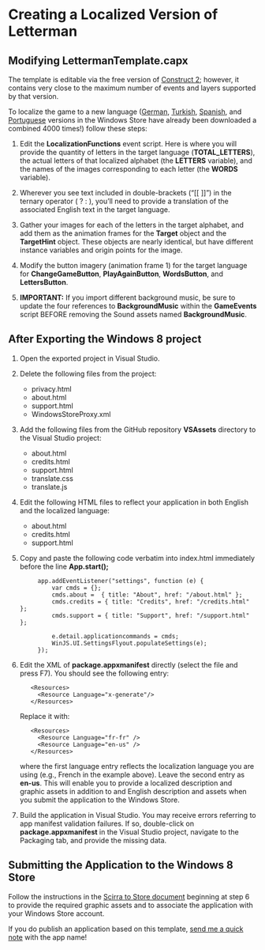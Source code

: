 # Creating a Localized Version of Letterman #

## Modifying LettermanTemplate.capx ##
The template is editable via the free version of [Construct 2](http://scirra.com); however, it contains very close to the maximum number of events and layers supported by that version. 

To localize the game to a new language ([German](http://apps.microsoft.com/windows/en-us/app/buchstaben-bub/ffbf8c8c-4eda-4ba1-8a0d-62dba57a3166), [Turkish](http://apps.microsoft.com/windows/en-us/app/kelime-adam/755c32ba-fae8-4aa7-921a-43dd6dbd56c1), [Spanish](http://apps.microsoft.com/windows/en-us/app/amigoalfabeto/258c07a4-2946-4e78-bcb7-90935caf103b), and [Portuguese](http://apps.microsoft.com/windows/en-us/app/o-mensageiro/6bbecaf9-ebff-4431-aa74-ee1e3c0349d7) versions in the Windows Store have already been downloaded a combined 4000 times!) follow these steps:

1. Edit the **LocalizationFunctions** event script. Here is where you will provide the quantity of letters in the target language (**TOTAL_LETTERS**), the actual letters of that localized alphabet (the **LETTERS** variable), and the names of the images corresponding to each letter (the **WORDS** variable).

1. Wherever you see text included in double-brackets (“[[ ]]”) in the ternary operator ( ? : ), you’ll need to provide a translation of the associated English text in the target language. 

1. Gather your images for each of the letters in the target alphabet, and add them as the animation frames for the **Target** object and the **TargetHint** object.  These objects are nearly identical, but have different instance variables and origin points for the image.

1. Modify the button imagery (animation frame 1) for the target language for **ChangeGameButton**, **PlayAgainButton**, **WordsButton**, and **LettersButton**.

1. **IMPORTANT:** If you import different background music, be sure to update the four references to **BackgroundMusic** within the **GameEvents** script BEFORE removing the Sound assets named **BackgroundMusic**.

## After Exporting the Windows 8 project ##
1. Open the exported project in Visual Studio.


1. Delete the following files from the project:
	- privacy.html
	- about.html
	- support.html
	- WindowsStoreProxy.xml

1. Add the following files from the GitHub repository **VSAssets** directory to the Visual Studio project:
	- about.html
	- credits.html
	- support.html
	- translate.css
	- translate.js

1. Edit the following HTML files to reflect your application in both English and the localized language:
	- about.html
	- credits.html
	- support.html

1. Copy and paste the following code verbatim into index.html immediately before the line
**App.start();**

            app.addEventListener("settings", function (e) {
                var cmds = {};
                cmds.about =  { title: "About", href: "/about.html" };
                cmds.credits = { title: "Credits", href: "/credits.html" };
                cmds.support = { title: "Support", href: "/support.html" };

                e.detail.applicationcommands = cmds;
                WinJS.UI.SettingsFlyout.populateSettings(e);
            });


1. Edit the XML of **package.appxmanifest** directly (select the file and press F7). You should see the following entry:

		  <Resources>
		    <Resource Language="x-generate"/>
		  </Resources>

    Replace it with:

		  <Resources>
		    <Resource Language="fr-fr" />
		    <Resource Language="en-us" />
		  </Resources> 

	where the first language entry reflects the localization language you are using (e.g., French in the example above). Leave the second entry as **en-us**. This will enable you to provide a localized description and graphic assets in addition to and English description and assets when you submit the application to the Windows Store.

1. Build the application in Visual Studio. You may receive errors referring to app manifest validation failures.  If so, double-click on **package.appxmanifest** in the Visual Studio project, navigate to the Packaging tab, and provide the missing data. 	

## Submitting the Application to the Windows 8 Store ##
Follow the instructions in the [Scirra to Store document](https://github.com/jimoneil/Construct-2/blob/master/Scirra2Store.pdf?raw=true) beginning at step 6 to provide the required graphic assets and to associate the application with your Windows Store account. 

If you do publish an application based on this template, [send me a quick note](mailto:jim.oneil@outlook.com) with the app name!